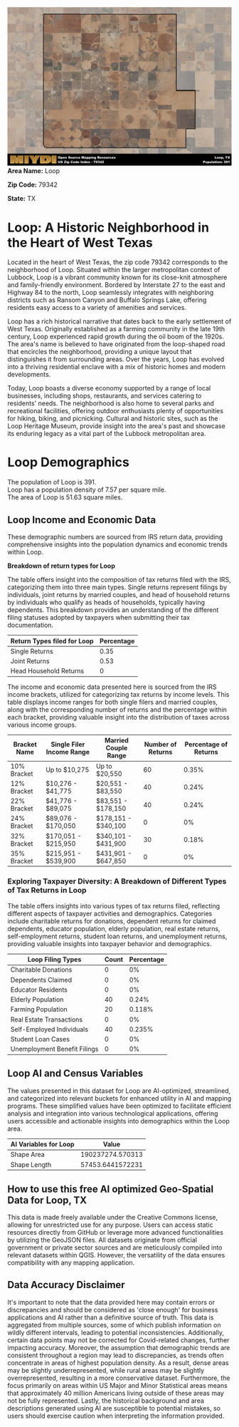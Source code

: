![Image Alt Text](../_images/79342.png)
**Area Name:** Loop

**Zip Code:** 79342

**State:** TX


# Loop: A Historic Neighborhood in the Heart of West Texas  

Located in the heart of West Texas, the zip code 79342 corresponds to the neighborhood of Loop. Situated within the larger metropolitan context of Lubbock, Loop is a vibrant community known for its close-knit atmosphere and family-friendly environment. Bordered by Interstate 27 to the east and Highway 84 to the north, Loop seamlessly integrates with neighboring districts such as Ransom Canyon and Buffalo Springs Lake, offering residents easy access to a variety of amenities and services.

Loop has a rich historical narrative that dates back to the early settlement of West Texas. Originally established as a farming community in the late 19th century, Loop experienced rapid growth during the oil boom of the 1920s. The area's name is believed to have originated from the loop-shaped road that encircles the neighborhood, providing a unique layout that distinguishes it from surrounding areas. Over the years, Loop has evolved into a thriving residential enclave with a mix of historic homes and modern developments.

Today, Loop boasts a diverse economy supported by a range of local businesses, including shops, restaurants, and services catering to residents' needs. The neighborhood is also home to several parks and recreational facilities, offering outdoor enthusiasts plenty of opportunities for hiking, biking, and picnicking. Cultural and historic sites, such as the Loop Heritage Museum, provide insight into the area's past and showcase its enduring legacy as a vital part of the Lubbock metropolitan area.

# Loop Demographics

The population of Loop is 391.  
Loop has a population density of 7.57 per square mile.  
The area of Loop is 51.63 square miles.  

## Loop Income and Economic Data

These demographic numbers are sourced from IRS return data, providing comprehensive insights into the population dynamics and economic trends within Loop.

**Breakdown of return types for Loop**

The table offers insight into the composition of tax returns filed with the IRS, categorizing them into three main types. Single returns represent filings by individuals, joint returns by married couples, and head of household returns by individuals who qualify as heads of households, typically having dependents. This breakdown provides an understanding of the different filing statuses adopted by taxpayers when submitting their tax documentation.

| Return Types filed for Loop                              | Percentage          |
|----------------------------------------------------------|---------------------|
| Single Returns                                            | 0.35 |
| Joint Returns                                             | 0.53 |
| Head Household Returns                                    | 0 |

The income and economic data presented here is sourced from the IRS income brackets, utilized for categorizing tax returns by income levels. This table displays income ranges for both single filers and married couples, along with the corresponding number of returns and the percentage within each bracket, providing valuable insight into the distribution of taxes across various income groups.

| Bracket Name       | Single Filer Income Range | Married Couple Range | Number of Returns | Percentage of Returns |
|--------------------|----------------------------|----------------------|-------------------|-----------------------|
| 10% Bracket        | Up to $10,275              | Up to $20,550        | 60 | 0.35% |
| 12% Bracket        | $10,276 - $41,775          | $20,551 - $83,550    | 40 | 0.24% |
| 22% Bracket        | $41,776 - $89,075          | $83,551 - $178,150   | 40 | 0.24% |
| 24% Bracket        | $89,076 - $170,050         | $178,151 - $340,100  | 0 | 0% |
| 32% Bracket        | $170,051 - $215,950        | $340,101 - $431,900  | 30 | 0.18% |
| 35% Bracket        | $215,951 - $539,900        | $431,901 - $647,850  | 0 | 0% |

### Exploring Taxpayer Diversity: A Breakdown of Different Types of Tax Returns in Loop

The table offers insights into various types of tax returns filed, reflecting different aspects of taxpayer activities and demographics. Categories include charitable returns for donations, dependent returns for claimed dependents, educator population, elderly population, real estate returns, self-employment returns, student loan returns, and unemployment returns, providing valuable insights into taxpayer behavior and demographics.

| Loop Filing Types                    | Count | Percentage |
|--------------------------------------|-------|------------|
| Charitable Donations                 | 0 | 0% |
| Dependents Claimed                   | 0 | 0% |
| Educator Residents                   | 0 | 0% |
| Elderly Population                   | 40 | 0.24% |
| Farming Population                   | 20 | 0.118% |
| Real Estate Transactions             | 0 | 0% |
| Self-Employed Individuals            | 40 | 0.235% |
| Student Loan Cases                   | 0 | 0% |
| Unemployment Benefit Filings         | 0 | 0% |

## Loop AI and Census Variables

The values presented in this dataset for Loop are AI-optimized, streamlined, and categorized into relevant buckets for enhanced utility in AI and mapping programs. These simplified values have been optimized to facilitate efficient analysis and integration into various technological applications, offering users accessible and actionable insights into demographics within the Loop area.

| AI Variables for Loop | Value |
|-------------|-------|
| Shape Area | 190237274.570313 |
| Shape Length | 57453.6441572231 |

## How to use this free AI optimized Geo-Spatial Data for Loop, TX

This data is made freely available under the Creative Commons license, allowing for unrestricted use for any purpose. Users can access static resources directly from GitHub or leverage more advanced functionalities by utilizing the GeoJSON files. All datasets originate from official government or private sector sources and are meticulously compiled into relevant datasets within QGIS. However, the versatility of the data ensures compatibility with any mapping application.

## Data Accuracy Disclaimer
It's important to note that the data provided here may contain errors or discrepancies and should be considered as 'close enough' for business applications and AI rather than a definitive source of truth. This data is aggregated from multiple sources, some of which publish information on wildly different intervals, leading to potential inconsistencies. Additionally, certain data points may not be corrected for Covid-related changes, further impacting accuracy. Moreover, the assumption that demographic trends are consistent throughout a region may lead to discrepancies, as trends often concentrate in areas of highest population density. As a result, dense areas may be slightly underrepresented, while rural areas may be slightly overrepresented, resulting in a more conservative dataset. Furthermore, the focus primarily on areas within US Major and Minor Statistical areas means that approximately 40 million Americans living outside of these areas may not be fully represented. Lastly, the historical background and area descriptions generated using AI are susceptible to potential mistakes, so users should exercise caution when interpreting the information provided.
